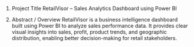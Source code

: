 1. Project Title
   RetailVisor – Sales Analytics Dashboard using Power BI

2. Abstract / Overview
   RetailVisor is a business intelligence dashboard built using Power BI to analyze sales performance data. It provides clear visual insights into sales, profit, product trends, and geographic distribution, enabling     better decision-making for retail stakeholders.
